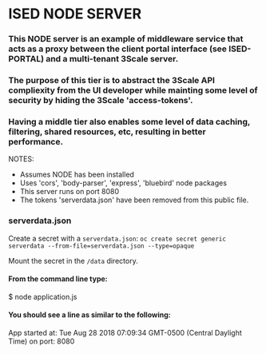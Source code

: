 # ISED NODE SERVER

### This NODE server is an example of middleware service that acts as a proxy between the client portal interface (see ISED-PORTAL) and a multi-tenant 3Scale server.

### The purpose of this tier is to abstract the 3Scale API compliexity from the UI developer while mainting some level of security by hiding the 3Scale 'access-tokens'.

### Having a middle tier also enables some level of data caching, filtering, shared resources, etc, resulting in better performance.

NOTES:
* Assumes NODE has been installed
* Uses 'cors', 'body-parser', 'express', 'bluebird' node packages
* This server runs on port 8080
* The tokens 'serverdata.json' have been removed from this public file. 

### serverdata.json

Create a secret with a `serverdata.json`:
```oc create secret generic serverdata --from-file=serverdata.json --type=opaque```

Mount the secret in the `/data` directory.

#### From the command line type:
$ node application.js

#### You should see a line as similar to the following:
App started at: Tue Aug 28 2018 07:09:34 GMT-0500 (Central Daylight Time) on port: 8080
